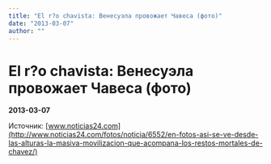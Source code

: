 ```yaml
---
title: "El r?o chavista: Венесуэла провожает Чавеса (фото)"
date: "2013-03-07"
author: ""
---
```


# El r?o chavista: Венесуэла провожает Чавеса (фото)

**2013-03-07** 

Источник: [www.noticias24.com](http://www.noticias24.com/fotos/noticia/6552/en-fotos-asi-se-ve-desde-las-alturas-la-masiva-movilizacion-que-acompana-los-restos-mortales-de-chavez/)